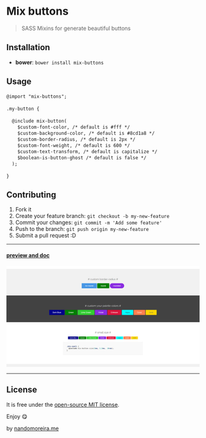 # Mix buttons #

> SASS Mixins for generate beautiful buttons

## Installation ##

* **bower**: `bower install mix-buttons`

## Usage ##

```
@import "mix-buttons";

.my-button {

  @include mix-button(
    $custom-font-color, /* default is #fff */
    $custom-background-color, /* default is #8cd1a8 */
    $custom-border-radius, /* default is 2px */
    $custom-font-weight, /* default is 600 */
    $custom-text-transform, /* default is capitalize */
    $boolean-is-button-ghost /* default is false */
  );

}
```

## Contributing ##

1. Fork it
2. Create your feature branch: `git checkout -b my-new-feature`
3. Commit your changes: `git commit -m 'Add some feature'`
4. Push to the branch: `git push origin my-new-feature`
5. Submit a pull request :D

---

#### [preview and doc](https://nandomoreirame.github.io/mix-buttons)

<a href="https://github.nandomoreira.me/mix-buttons">
  <img src="/doc/mix-buttons.jpg" alt="Mix buttons">
</a>

---

## License ##

It is free under the [open-source MIT license](/LICENSE).

Enjoy :yum:

by [nandomoreira.me](https://nandomoreira.me)

